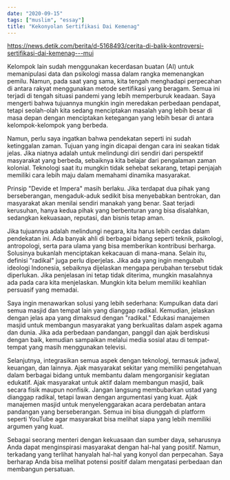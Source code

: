 ```yaml
---
date: "2020-09-15"
tags: ["muslim", "essay"]
title: "Kekonyolan Sertifikasi Dai Kemenag"
---
```


https://news.detik.com/berita/d-5168493/cerita-di-balik-kontroversi-sertifikasi-dai-kemenag---mui

Kelompok lain sudah menggunakan kecerdasan buatan (AI) untuk memanipulasi data dan psikologi massa dalam rangka memenangkan pemilu. Namun, pada saat yang sama, kita tengah menghadapi perpecahan di antara rakyat menggunakan metode sertifikasi yang beragam. Semua ini terjadi di tengah situasi pandemi yang lebih memperburuk keadaan. Saya mengerti bahwa tujuannya mungkin ingin meredakan perbedaan pendapat, tetapi seolah-olah kita sedang menciptakan masalah yang lebih besar di masa depan dengan menciptakan ketegangan yang lebih besar di antara kelompok-kelompok yang berbeda.

Namun, perlu saya ingatkan bahwa pendekatan seperti ini sudah ketinggalan zaman. Tujuan yang ingin dicapai dengan cara ini seakan tidak jelas. Jika niatnya adalah untuk melindungi diri sendiri dari perspektif masyarakat yang berbeda, sebaiknya kita belajar dari pengalaman zaman kolonial. Teknologi saat itu mungkin tidak sehebat sekarang, tetapi penjajah memiliki cara lebih maju dalam memahami dinamika masyarakat.

Prinsip "Devide et Impera" masih berlaku. Jika terdapat dua pihak yang berseberangan, mengaduk-aduk sedikit bisa menyebabkan bentrokan, dan masyarakat akan menilai sendiri manakah yang benar. Saat terjadi kerusuhan, hanya kedua pihak yang berbenturan yang bisa disalahkan, sedangkan kekuasaan, reputasi, dan bisnis tetap aman.

Jika tujuannya adalah melindungi negara, kita harus lebih cerdas dalam pendekatan ini. Ada banyak ahli di berbagai bidang seperti teknik, psikologi, antropologi, serta para ulama yang bisa memberikan kontribusi berharga. Solusinya bukanlah menciptakan kekacauan di mana-mana. Selain itu, definisi "radikal" juga perlu diperjelas. Jika ada yang ingin mengubah ideologi Indonesia, sebaiknya dijelaskan mengapa perubahan tersebut tidak diperlukan. Jika penjelasan ini tetap tidak diterima, mungkin masalahnya ada pada cara kita menjelaskan. Mungkin kita belum memiliki keahlian persuasif yang memadai.

Saya ingin menawarkan solusi yang lebih sederhana: Kumpulkan data dari semua masjid dan tempat lain yang dianggap radikal. Kemudian, jelaskan dengan jelas apa yang dimaksud dengan "radikal." Edukasi manajemen masjid untuk membangun masyarakat yang berkualitas dalam aspek agama dan dunia. Jika ada perbedaan pandangan, panggil dan ajak berdiskusi dengan baik, kemudian sampaikan melalui media sosial atau di tempat-tempat yang masih menggunakan televisi.

Selanjutnya, integrasikan semua aspek dengan teknologi, termasuk jadwal, keuangan, dan lainnya. Ajak masyarakat sekitar yang memiliki pengetahuan dalam berbagai bidang untuk membantu dalam mengorganisir kegiatan edukatif. Ajak masyarakat untuk aktif dalam membangun masjid, baik secara fisik maupun nonfisik. Jangan langsung membubarkan ustad yang dianggap radikal, tetapi lawan dengan argumentasi yang kuat. Ajak manajemen masjid untuk menyelenggarakan acara perdebatan antara pandangan yang berseberangan. Semua ini bisa diunggah di platform seperti YouTube agar masyarakat bisa melihat siapa yang lebih memiliki argumen yang kuat.

Sebagai seorang menteri dengan kekuasaan dan sumber daya, seharusnya Anda dapat menginspirasi masyarakat dengan hal-hal yang positif. Namun, terkadang yang terlihat hanyalah hal-hal yang konyol dan perpecahan. Saya berharap Anda bisa melihat potensi positif dalam mengatasi perbedaan dan membangun persatuan.
